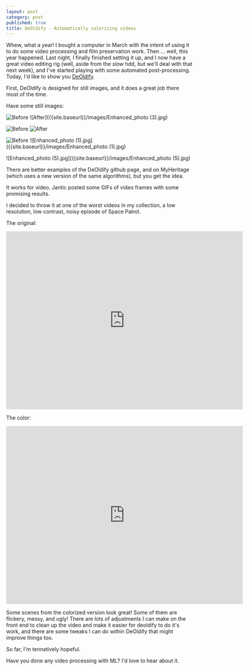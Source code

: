 ```yaml
---
layout: post
category: post
published: true
title: DeOldify - Automatically colorizing videos
---
```

Whew, what a year! I bought a computer in March with the intent of using it to do some video processing and film preservation work. Then ... well, this year happened. Last night, I finally finished setting it up, and I now have a great video editing rig (well, aside from the *slow* hdd, but we'll deal with that next week), and I've started playing with some automated post-processing. Today, I'd like to show you [DeOldify](https://github.com/jantic/DeOldify). 

First, DeOldify is designed for still images, and it does a great job there most of the time. 

Have some still images: 

![Before]({{site.baseurl}}/images/17405-1-1329762897.png)
![After]({{site.baseurl}}/images/Enhanced_photo (3).jpg)

![Before]({{site.baseurl}}/images/himmelskibet-a-trip-to-mars-1918-holger-madsen-recensione-05.jpg)
![After]({{site.baseurl}}/images/Enhanced_photo.jpg)

![Before]({{site.baseurl}}/images/SPACE-PATROL-16.jpg)
![Enhanced_photo (1).jpg]({{site.baseurl}}/images/Enhanced_photo (1).jpg)

![Enhanced_photo (5).jpg]({{site.baseurl}}/images/Enhanced_photo (5).jpg)

There are better examples of the DeOldify github page, and on MyHeritage (which uses a new version of the same algorithms), but you get the idea. 

It works for video. Jantic posted some GIFs of video frames with some promising results. 

I decided to throw it at one of the worst videos in my collection, a low resolution, low contrast, noisy episode of Space Patrol. 

The original: 

<iframe src="https://archive.org/details/space-patrol-s-01e-01-low-480x-360p/Space+Patrol+S02e15+The+Phantom+Fleet+19520412+%5BLow%2C+480x360p%5D.mp4" width="640" height="480" frameborder="0" webkitallowfullscreen="true" mozallowfullscreen="true" allowfullscreen></iframe>

The color: 

<iframe src="https://archive.org/embed/sps02e15" width="640" height="480" frameborder="0" webkitallowfullscreen="true" mozallowfullscreen="true" allowfullscreen></iframe>

Some scenes from the colorized version look great! Some of them are flickery, messy, and ugly! There are lots of adjustments I can make on the front end to clean up the video and make it easier for deoldify to do it's work, and there are some tweaks I can do within DeOldify that might improve things too. 

So far, I'm tennatively hopeful. 

Have you done any video processing with ML? I'd love to hear about it. 
